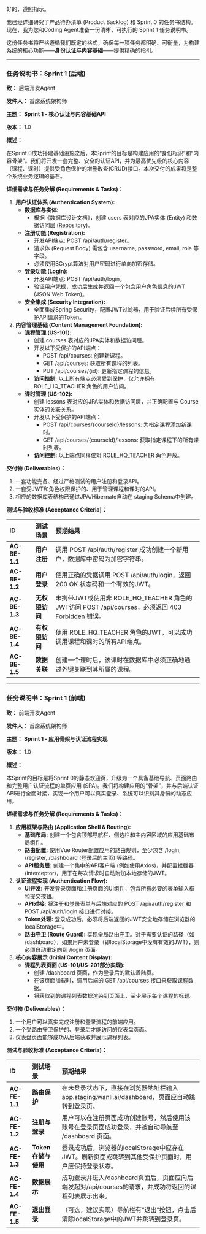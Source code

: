 好的，遵照指示。

我已经详细研究了产品待办清单 (Product Backlog) 和 Sprint 0 的任务书结构。现在，我为您和Coding Agent准备一份清晰、可执行的 Sprint 1 任务说明书。

这份任务书将严格遵循我们既定的格式，确保每一项任务都明确、可衡量，为构建系统的核心功能——**身份认证与内容基础**——提供精确的指引。

---

### **任务说明书：Sprint 1 (后端)**

**致：** 后端开发Agent

**发件人：** 首席系统架构师

**主题：** **Sprint 1 \- 核心认证与内容基础API**

**版本：** 1.0

**概述：**

在Sprint 0成功搭建基础设施之后，本Sprint的目标是构建应用的“身份标识”和“内容骨架”。我们将开发一套完整、安全的认证API，并为最高优先级的核心内容（课程、课时）提供受角色保护的增删改查(CRUD)接口。本次交付的成果将是整个系统业务逻辑的基石。

**详细需求与任务分解 (Requirements & Tasks)：**

1. **用户认证体系 (Authentication System):**  
   * **数据库与实体:**  
     * 根据《数据库设计文档》，创建 users 表对应的JPA实体 (Entity) 和数据访问层 (Repository)。  
   * **注册功能 (Registration):**  
     * 开发API端点: POST /api/auth/register。  
     * 请求体 (Request Body) 需包含 username, password, email, role 等字段。  
     * 必须使用BCrypt算法对用户密码进行单向加密存储。  
   * **登录功能 (Login):**  
     * 开发API端点: POST /api/auth/login。  
     * 验证用户凭据，成功后生成并返回一个包含用户角色信息的JWT (JSON Web Token)。  
   * **安全集成 (Security Integration):**  
     * 全面集成Spring Security，配置JWT过滤器，用于验证后续所有受保护API请求的Token。  
2. **内容管理基础 (Content Management Foundation):**  
   * **课程管理 (US-101):**  
     * 创建 courses 表对应的JPA实体和数据访问层。  
     * 开发以下受保护的API端点：  
       * POST /api/courses: 创建新课程。  
       * GET /api/courses: 获取所有课程的列表。  
       * PUT /api/courses/{id}: 更新指定课程的信息。  
     * **访问控制:** 以上所有端点必须受到保护，仅允许拥有 ROLE\_HQ\_TEACHER 角色的用户访问。  
   * **课时管理 (US-102):**  
     * 创建 lessons 表对应的JPA实体和数据访问层，并正确配置与 Course 实体的关联关系。  
     * 开发以下受保护的API端点：  
       * POST /api/courses/{courseId}/lessons: 为指定课程添加新课时。  
       * GET /api/courses/{courseId}/lessons: 获取指定课程下的所有课时列表。  
     * **访问控制:** 以上端点同样仅对 ROLE\_HQ\_TEACHER 角色开放。

**交付物 (Deliverables)：**

1. 一套功能完备、经过严格测试的用户注册和登录API。  
2. 一套受JWT和角色权限保护的、用于管理课程和课时的API。  
3. 相应的数据库表结构已通过JPA/Hibernate自动在 staging Schema中创建。

**测试与验收标准 (Acceptance Criteria)：**

| ID | 测试场景 | 预期结果 |
| :---- | :---- | :---- |
| **AC-BE-1.1** | **用户注册** | 调用 POST /api/auth/register 成功创建一个新用户，数据库中密码为加密字符串。 |
| **AC-BE-1.2** | **用户登录** | 使用正确的凭据调用 POST /api/auth/login，返回 200 OK 状态码和一个有效的JWT。 |
| **AC-BE-1.3** | **无权限访问** | 未携带JWT或使用非 ROLE\_HQ\_TEACHER 角色的JWT访问 POST /api/courses，必须返回 403 Forbidden 错误。 |
| **AC-BE-1.4** | **有权限访问** | 使用 ROLE\_HQ\_TEACHER 角色的JWT，可以成功调用课程和课时的所有API端点。 |
| **AC-BE-1.5** | **数据关联** | 创建一个课时后，该课时在数据库中必须正确地通过外键关联到其所属的课程。 |

---

### **任务说明书：Sprint 1 (前端)**

**致：** 前端开发Agent

**发件人：** 首席系统架构师

**主题：** **Sprint 1 \- 应用骨架与认证流程实现**

**版本：** 1.0

**概述：**

本Sprint的目标是将Sprint 0的静态欢迎页，升级为一个具备基础导航、页面路由和完整用户认证流程的单页应用 (SPA)。我们将构建应用的“骨架”，并与后端认证API进行全面对接，实现一个用户可以真实登录、系统可以识别其身份的动态应用。

**详细需求与任务分解 (Requirements & Tasks)：**

1. **应用框架与路由 (Application Shell & Routing):**  
   * **基础布局:** 创建一个包含顶部导航栏、侧边栏和主内容区域的应用基础布局组件。  
   * **路由配置:** 使用Vue Router配置应用的路由规则，至少包含 /login, /register, /dashboard (登录后的主页) 等路径。  
   * **API服务层:** 创建一个集中的API客户端 (例如使用Axios)，并配置拦截器 (interceptor)，用于在每次请求时自动附加本地存储的JWT。  
2. **认证流程实现 (Authentication Flow):**  
   * **UI开发:** 开发登录页面和注册页面的UI组件，包含所有必要的表单输入框和提交按钮。  
   * **API对接:** 将注册和登录表单与后端对应的 POST /api/auth/register 和 POST /api/auth/login 接口进行对接。  
   * **Token处理:** 登录成功后，必须将后端返回的JWT安全地存储在浏览器的localStorage中。  
   * **路由守卫 (Route Guard):** 实现全局路由守卫。对于需要认证的路径（如 /dashboard），如果用户未登录（即localStorage中没有有效的JWT），则必须自动重定向到 /login 页面。  
3. **核心内容展示 (Initial Content Display):**  
   * **课程列表页面 (US-101/US-201部分实现):**  
     * 创建 /dashboard 页面，作为登录后的默认着陆页。  
     * 在该页面加载时，调用后端的 GET /api/courses 接口来获取课程数据。  
     * 将获取到的课程列表数据渲染到页面上，至少展示每个课程的标题。

**交付物 (Deliverables)：**

1. 一个用户可以真实完成注册和登录流程的前端应用。  
2. 一个受路由守卫保护的、登录后才能访问的仪表盘页面。  
3. 仪表盘页面能够成功从后端获取并展示课程列表。

**测试与验收标准 (Acceptance Criteria)：**

| ID | 测试场景 | 预期结果 |
| :---- | :---- | :---- |
| **AC-FE-1.1** | **路由保护** | 在未登录状态下，直接在浏览器地址栏输入 app.staging.wanli.ai/dashboard，页面应自动跳转到登录页。 |
| **AC-FE-1.2** | **注册与登录** | 用户可以在注册页面成功创建账号，然后使用该账号在登录页面成功登录，并被自动导航至 /dashboard 页面。 |
| **AC-FE-1.3** | **Token存储与使用** | 登录成功后，浏览器的localStorage中应存在JWT。刷新页面或跳转到其他受保护页面时，用户应保持登录状态。 |
| **AC-FE-1.4** | **数据展示** | 成功登录并进入/dashboard页面后，页面应向后端发起对/api/courses的请求，并成功将返回的课程列表展示出来。 |
| **AC-FE-1.5** | **退出登录** | （可选，建议实现）导航栏有“退出”按钮，点击后清除localStorage中的JWT并跳转到登录页。 |

